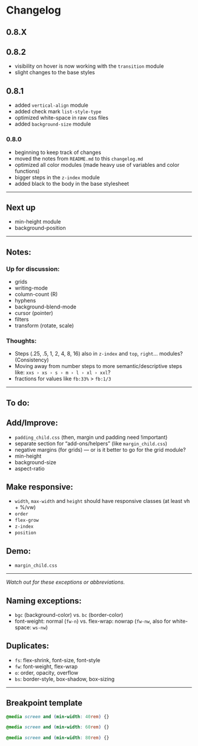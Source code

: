 # Changelog

## 0.8.X

## 0.8.2

- visibility on hover is now working with the `transition` module
- slight changes to the base styles

## 0.8.1

- added `vertical-align` module
- added check mark `list-style-type`
- optimized white-space in raw css files
- added `background-size` module


### 0.8.0

- beginning to keep track of changes
- moved the notes from `README.md` to this `changelog.md`
- optimized all color modules (made heavy use of variables and color functions)
- bigger steps in the `z-index` module
- added black to the body in the base stylesheet


---

## Next up

- min-height module
- background-position


---

## Notes:

### Up for discussion:

- grids
- writing-mode
- column-count (R)
- hyphens
- background-blend-mode
- cursor (pointer)
- filters
- transform (rotate, scale)


### Thoughts:

- Steps (.25, .5, 1, 2, 4, 8, 16) also in `z-index` and `top`, `right`… modules? (Consistency)
- Moving away from number steps to more semantic/descriptive steps like: `xxs › xs › s › m › l › xl › xxl`?
- fractions for values like `fb:33%` > `fb:1/3`

---

## To do:

## Add/Improve:

- `padding_child.css` (then, margin und padding need !important)
- separate section for “add-ons/helpers” (like `margin_child.css`)
- negative margins (for grids) — or is it better to go for the grid module?
- min-height
- background-size
- aspect-ratio

## Make responsive:

- `width`, `max-width` and `height` should have responsive classes (at least vh + %/vw)
- `order`
- `flex-grow`
- `z-index`
- `position`

## Demo:

- `margin_child.css`

---

*Watch out for these exceptions or abbreviations.*

## Naming exceptions:

- `bgc` (background-color) vs. `bc` (border-color)
- font-weight: normal (`fw-n`) vs. flex-wrap: nowrap (`fw-nw`, also for white-space: `ws-nw`)

## Duplicates:

- `fs`: flex-shrink, font-size, font-style
- `fw`: font-weight, flex-wrap
- `o`: order, opacity, overflow
- `bs`: border-style, box-shadow, box-sizing

---

## Breakpoint template

```css
@media screen and (min-width: 40rem) {}

@media screen and (min-width: 60rem) {}

@media screen and (min-width: 80rem) {}
```
